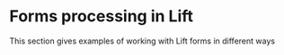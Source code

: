 Forms processing in Lift
==================

This section gives examples of working with Lift forms in different ways




